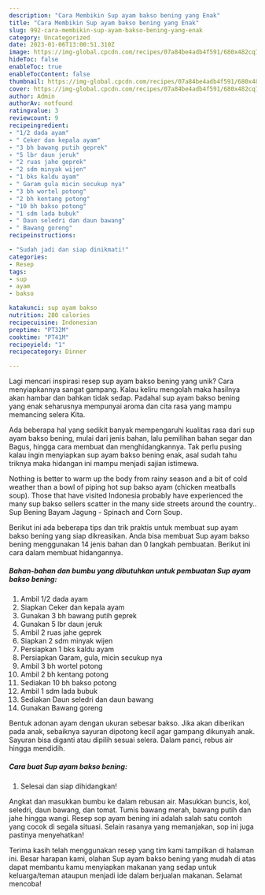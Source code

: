 ```yaml
---
description: "Cara Membikin Sup ayam bakso bening yang Enak"
title: "Cara Membikin Sup ayam bakso bening yang Enak"
slug: 992-cara-membikin-sup-ayam-bakso-bening-yang-enak
category: Uncategorized
date: 2023-01-06T13:00:51.310Z
image: https://img-global.cpcdn.com/recipes/07a84be4adb4f591/680x482cq70/sup-ayam-bakso-bening-foto-resep-utama.jpg
hideToc: false
enableToc: true
enableTocContent: false
thumbnail: https://img-global.cpcdn.com/recipes/07a84be4adb4f591/680x482cq70/sup-ayam-bakso-bening-foto-resep-utama.jpg
cover: https://img-global.cpcdn.com/recipes/07a84be4adb4f591/680x482cq70/sup-ayam-bakso-bening-foto-resep-utama.jpg
author: Admin
authorAv: notfound
ratingvalue: 3
reviewcount: 9
recipeingredient:
- "1/2 dada ayam"
- " Ceker dan kepala ayam"
- "3 bh bawang putih geprek"
- "5 lbr daun jeruk"
- "2 ruas jahe geprek"
- "2 sdm minyak wijen"
- "1 bks kaldu ayam"
- " Garam gula micin secukup nya"
- "3 bh wortel potong"
- "2 bh kentang potong"
- "10 bh bakso potong"
- "1 sdm lada bubuk"
- " Daun seledri dan daun bawang"
- " Bawang goreng"
recipeinstructions:

- "Sudah jadi dan siap dinikmati!"
categories:
- Resep
tags:
- sup
- ayam
- bakso

katakunci: sup ayam bakso 
nutrition: 280 calories
recipecuisine: Indonesian
preptime: "PT32M"
cooktime: "PT41M"
recipeyield: "1"
recipecategory: Dinner

---
```





Lagi mencari inspirasi resep sup ayam bakso bening yang unik? Cara menyiapkannya sangat gampang. Kalau keliru mengolah maka hasilnya akan hambar dan bahkan tidak sedap. Padahal sup ayam bakso bening yang enak seharusnya mempunyai aroma dan cita rasa yang mampu memancing selera Kita.





Ada beberapa hal yang sedikit banyak mempengaruhi kualitas rasa dari sup ayam bakso bening, mulai dari jenis bahan, lalu pemilihan bahan segar dan Bagus, hingga cara membuat dan menghidangkannya. Tak perlu pusing kalau ingin menyiapkan sup ayam bakso bening enak,      asal sudah tahu triknya maka hidangan ini mampu menjadi sajian istimewa.














Nothing is better to warm up the body from rainy season and a bit of cold weather than a bowl of piping hot sup bakso ayam (chicken meatballs soup). Those that have visited Indonesia probably have experienced the many sup bakso sellers scatter in the many side streets around the country.. Sup Bening Bayam Jagung - Spinach and Corn Soup.






Berikut ini ada beberapa tips dan trik praktis untuk membuat sup ayam bakso bening yang siap dikreasikan. Anda bisa membuat Sup ayam bakso bening menggunakan 14 jenis bahan dan 0 langkah pembuatan. Berikut ini cara dalam membuat hidangannya.

<!--inarticleads1-->

##### Bahan-bahan dan bumbu yang dibutuhkan untuk pembuatan Sup ayam bakso bening:

1. Ambil 1/2 dada ayam
1. Siapkan  Ceker dan kepala ayam
1. Gunakan 3 bh bawang putih geprek
1. Gunakan 5 lbr daun jeruk
1. Ambil 2 ruas jahe geprek
1. Siapkan 2 sdm minyak wijen
1. Persiapkan 1 bks kaldu ayam
1. Persiapkan  Garam, gula, micin secukup nya
1. Ambil 3 bh wortel potong
1. Ambil 2 bh kentang potong
1. Sediakan 10 bh bakso potong
1. Ambil 1 sdm lada bubuk
1. Sediakan  Daun seledri dan daun bawang
1. Gunakan  Bawang goreng


Bentuk adonan ayam dengan ukuran sebesar bakso. Jika akan diberikan pada anak, sebaiknya sayuran dipotong kecil agar gampang dikunyah anak. Sayuran bisa diganti atau dipilih sesuai selera. Dalam panci, rebus air hingga mendidih. 

<!--inarticleads2-->

##### Cara buat Sup ayam bakso bening:


1. Selesai dan siap dihidangkan!

Angkat dan masukkan bumbu ke dalam rebusan air. Masukkan buncis, kol, seledri, daun bawang, dan tomat. Tumis bawang merah, bawang putih dan jahe hingga wangi. Resep sop ayam bening ini adalah salah satu contoh yang cocok di segala situasi. Selain rasanya yang memanjakan, sop ini juga pastinya menyehatkan! 

Terima kasih telah menggunakan resep yang tim kami tampilkan di halaman ini. Besar harapan kami, olahan Sup ayam bakso bening yang mudah di atas dapat membantu kamu menyiapkan makanan yang sedap untuk keluarga/teman ataupun menjadi ide dalam berjualan makanan. Selamat mencoba!
